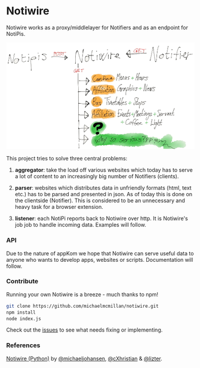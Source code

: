 Notiwire
========
Notiwire works as a proxy/middlelayer for Notifiers and as an endpoint for
NotiPis.

![alt text](wireframe.jpg)

This project tries to solve three central problems:

1. **aggregator**: take the load off various websites which today has to serve a lot
of content to an increasingly big number of Notifiers (clients).

2. **parser**: websites which distributes data in unfriendly formats (html, text etc.)
has to be parsed and presented in json. As of today this is done on the clientside (Notifier).
This is considered to be an unnecessary and heavy task for a browser extension.

3. **listener**: each NotiPi reports back to Notiwire over http. It is Notiwire's job
job to handle incoming data. Examples will follow.

### API
Due to the nature of appKom we hope that Notiwire can serve useful data to
anyone who wants to develop apps, websites or scripts. Documentation will follow.

### Contribute
Running your own Notiwire is a breeze - much thanks to npm!
```bash
git clone https://github.com/michaelmcmillan/notiwire.git
npm install
node index.js
```

Check out the [issues](https://github.com/michaelmcmillan/notiwire/issues) to see
what needs fixing or implementing.

### References
[Notiwire (Python)](https://github.com/appKom/notiwire/commits/master)
by [@michaeljohansen], [@cXhristian] & [@lizter].

[@michaeljohansen]: http://github.com/michaeljohansen "Michael Johansen"
[@cXhristian]: http://github.com/cXhristian "Christian Duvholt"
[@lizter]: http://github.com/lizter "Christian Strand Young"
